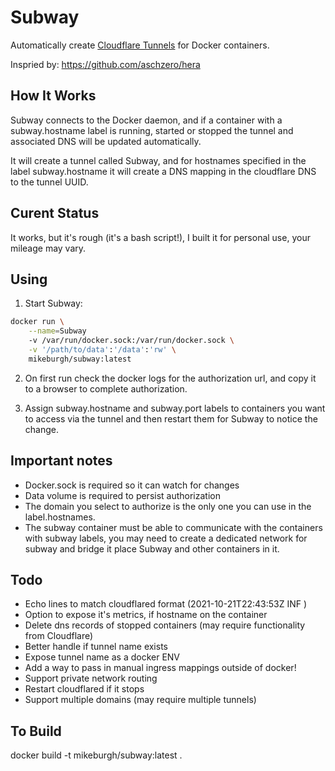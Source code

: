 # Subway

Automatically create [Cloudflare Tunnels](https://www.cloudflare.com/products/tunnel/) for Docker containers.

Inspried by: https://github.com/aschzero/hera

## How It Works

Subway connects to the Docker daemon, and if a container with a subway.hostname label is running, started or stopped the tunnel and associated DNS will be updated automatically.

It will create a tunnel called Subway, and for hostnames specified in the label subway.hostname it will create a DNS mapping in the cloudflare DNS to the tunnel UUID.

## Curent Status

It works, but it's rough (it's a bash script!), I built it for personal use, your mileage may vary.

## Using

1. Start Subway:

```bash
docker run \
	--name=Subway
	-v /var/run/docker.sock:/var/run/docker.sock \
	-v '/path/to/data':'/data':'rw' \
	mikeburgh/subway:latest
```

2. On first run check the docker logs for the authorization url, and copy it to a browser to complete authorization.

3. Assign subway.hostname and subway.port labels to containers you want to access via the tunnel and then restart them for Subway to notice the change.

## Important notes

-   Docker.sock is required so it can watch for changes
-   Data volume is required to persist authorization
-   The domain you select to authorize is the only one you can use in the label.hostnames.
-   The subway container must be able to communicate with the containers with subway labels, you may need to create a dedicated network for subway and bridge it place Subway and other containers in it.

## Todo

-   Echo lines to match cloudflared format (2021-10-21T22:43:53Z INF )
-   Option to expose it's metrics, if hostname on the container
-   Delete dns records of stopped containers (may require functionality from Cloudflare)
-   Better handle if tunnel name exists
-   Expose tunnel name as a docker ENV
-   Add a way to pass in manual ingress mappings outside of docker!
-   Support private network routing
-   Restart cloudflared if it stops
-   Support multiple domains (may require multiple tunnels)

## To Build

docker build -t mikeburgh/subway:latest .
